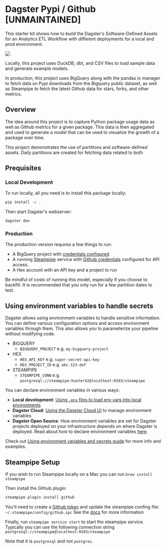 # Dagster Pypi / Github [UNMAINTAINED]

This starter kit shows how to build the Dagster's
Software-Defined Assets for an Analytics ETL Workflow with
different deployments for a local and prod environment.

![](assets/asset_graph.png)

Locally, this project uses DuckDB, dbt, and CSV files to load sample
data and generate example models.

In production, this project uses BigQuery along with the pandas
io manager to fetch data on Pypi downloads from the Bigquery public
dataset, as well as Steampipe to fetch the latest Github data
for stars, forks, and other metrics.

## Overview

The idea around this project is to capture Python package usage data
as well as Github metrics for a given package. This data is then
aggregated and used to generate a model that can be used to
visualize the growth of a package over time.

This project demonstrates the use of partitions and software-defined assets.
Daily partitions are created for fetching data related to both

## Prequisites

### Local Development

To run locally, all you need is to install this package locally:

```bash
pip install -e .
```

Then start Dagster's webserver:

```bash
dagster dev
```

### Production

The production version requires a few things to run:

- A BigQuery project with [credentials configured](https://docs.dagster.io/integrations/bigquery/reference#providing-credentials-as-configuration)
- A running [Steampipe](https://steampipe.io/downloads) service with [Github credentials](https://hub.steampipe.io/plugins/turbot/github#credentials)
  configured for API access.
- A Hex account with an API key and a project to run

Be mindful of costs of running this model, especially if you choose to backfill.
It is recommended that you only run for a few partition dates to test.

## Using environment variables to handle secrets

Dagster allows using environment variables to handle sensitive information. You can define various configuration options and access environment variables through them. This also allows you to parameterize your pipeline without modifying code.

- BIGQUERY
  - `BIGQUERY_PROJECT` e.g. `my-bigquery-project`
- HEX
  - `HEX_API_KEY` e.g. `super-secret-api-key`
  - `HEX_PROJECT_ID` e.g. `abc-123-def`
- STEAMPIPE
  - `STEAMPIPE_CONN` e.g. `postgresql://steampipe:hunter42@localhost:9193/steampipe`

You can declare environment variables in various ways:

- **Local development**: [Using `.env` files to load env vars into local environments](https://docs.dagster.io/guides/dagster/using-environment-variables-and-secrets#declaring-environment-variables)
- **Dagster Cloud**: [Using the Dagster Cloud UI](https://docs.dagster.io/master/dagster-cloud/developing-testing/environment-variables-and-secrets#using-the-dagster-cloud-ui) to manage environment variables
- **Dagster Open Source**: How environment variables are set for Dagster projects deployed on your infrastructure depends on where Dagster is deployed. Read about how to declare environment variables [here](https://docs.dagster.io/master/guides/dagster/using-environment-variables-and-secrets#declaring-environment-variables).

Check out [Using environment variables and secrets guide](https://docs.dagster.io/guides/dagster/using-environment-variables-and-secrets) for more info and examples.

## Steampipe Setup

If you wish to run Steampipe locally on a Mac you can
run `brew install steampipe`

Then install the Github plugin:

```bash
steampipe plugin install github
```

You'll need to create a [Github token](https://hub.steampipe.io/plugins/turbot/github#documentation:~:text=must%20create%20a-,personal%20access%20token,-and%20assign%20the)
and update the steampipe confing file: `~/.steampipe/config/github.spc`
See the [docs](https://hub.steampipe.io/plugins/turbot/github#documentation)
for more information

Finally, run `steampipe service start` to start the steampipe service.
Typically you can use the following connection string
`postgresql://steampipe@localhost:9193/steampipe`

Note that it is `postgresql` and not `postgres`.
